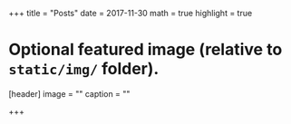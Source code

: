+++
title = "Posts"
date = 2017-11-30
math = true
highlight = true

# Optional featured image (relative to `static/img/` folder).
[header]
image = ""
caption = ""

+++
